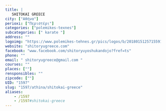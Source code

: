 ```yaml
---
title: |
   SHITOKAI GREECE
city: ["Αθήνα"]
perioxi: ["Περιστέρι"]
categories: ["polemikes-texnes"]
subcategories: [" karate "]
address: ""
logoimg: "https://www.polemikes-tehnes.gr/pics/logos/b/2018015125715591.jpg"
website: "shitoryugreece.com"
facebook: "www.facebook.com/shitoryuyoshukandojo?fref=ts"
phone: ""
email: " shitoryugreece@gmail.com "
courses: ""
places: [""]
rensponsibles: ""
zipcode: [""]
UID: "1597"
slug: "1597/athina/shitokai-greece"
aliases:
    - /1597
    - /1597#shitokai-greece
---
```


